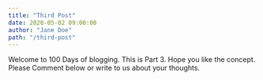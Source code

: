 ```yaml
---
title: "Third Post"
date: 2020-05-02 09:00:00
author: "Jane Doe"
path: "/third-post"
---
```


Welcome to 100 Days of blogging.
This is Part 3.
Hope you like the concept.
Please Comment below or write to us about your thoughts.
